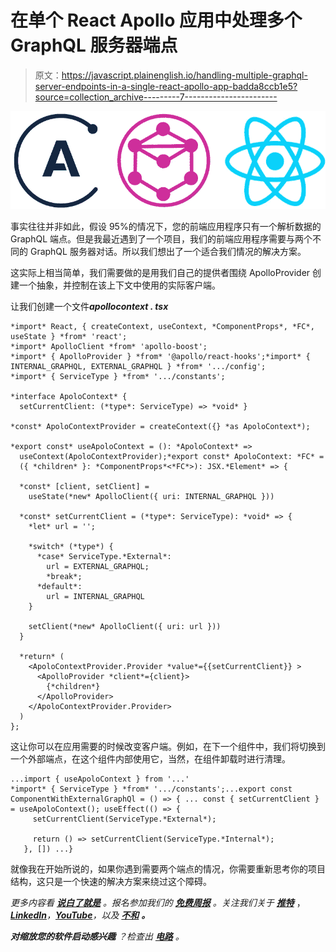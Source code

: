 # 在单个 React Apollo 应用中处理多个 GraphQL 服务器端点

> 原文：<https://javascript.plainenglish.io/handling-multiple-graphql-server-endpoints-in-a-single-react-apollo-app-badda8ccb1e5?source=collection_archive---------7----------------------->

![](img/f1ae35fabcfa5d4554c42b4aa0ff4671.png)

事实往往并非如此，假设 95%的情况下，您的前端应用程序只有一个解析数据的 GraphQL 端点。但是我最近遇到了一个项目，我们的前端应用程序需要与两个不同的 GraphQL 服务器对话。所以我们想出了一个适合我们情况的解决方案。

这实际上相当简单，我们需要做的是用我们自己的提供者围绕 ApolloProvider 创建一个抽象，并控制在该上下文中使用的实际客户端。

让我们创建一个文件***apollocontext . tsx***

```
*import* React, { createContext, useContext, *ComponentProps*, *FC*, useState } *from* 'react';
*import* ApolloClient *from* 'apollo-boost';
*import* { ApolloProvider } *from* '@apollo/react-hooks';*import* { INTERNAL_GRAPHQL, EXTERNAL_GRAPHQL } *from* '.../config';
*import* { ServiceType } *from* '.../constants';

*interface ApoloContext* {
  setCurrentClient: (*type*: ServiceType) => *void* }

*const* ApoloContextProvider = createContext({} *as ApoloContext*);

*export const* useApoloContext = (): *ApoloContext* =>
  useContext(ApoloContextProvider);*export const* ApoloContext: *FC* =
  ({ *children* }: *ComponentProps*<*FC*>): JSX.*Element* => {

  *const* [client, setClient] =
    useState(*new* ApolloClient({ uri: INTERNAL_GRAPHQL }))

  *const* setCurrentClient = (*type*: ServiceType): *void* => {
    *let* url = '';

    *switch* (*type*) {
      *case* ServiceType.*External*:
        url = EXTERNAL_GRAPHQL;
        *break*;
      *default*:
        url = INTERNAL_GRAPHQL
    }

    setClient(*new* ApolloClient({ uri: url }))
  }

  *return* (
    <ApoloContextProvider.Provider *value*={{setCurrentClient}} >
      <ApolloProvider *client*={client}>
        {*children*}
      </ApolloProvider>
    </ApoloContextProvider.Provider>
  )
};
```

这让你可以在应用需要的时候改变客户端。例如，在下一个组件中，我们将切换到一个外部端点，在这个组件内部使用它，当然，在组件卸载时进行清理。

```
...import { useApoloContext } from '...'
*import* { ServiceType } *from* '.../constants';...export const ComponentWithExternalGraphQl = () => { ... const { setCurrentClient } = useApoloContext(); useEffect(() => {
     setCurrentClient(ServiceType.*External*);

     return () => setCurrentClient(ServiceType.*Internal*);
   }, []) ...}
```

就像我在开始所说的，如果你遇到需要两个端点的情况，你需要重新思考你的项目结构，这只是一个快速的解决方案来绕过这个障碍。

*更多内容看* [***说白了就是***](https://plainenglish.io/) *。报名参加我们的* [***免费周报***](http://newsletter.plainenglish.io/) *。关注我们关于* [***推特***](https://twitter.com/inPlainEngHQ) ，[***LinkedIn***](https://www.linkedin.com/company/inplainenglish/)*，*[***YouTube***](https://www.youtube.com/channel/UCtipWUghju290NWcn8jhyAw)*，以及* [***不和***](https://discord.gg/GtDtUAvyhW) ***。***

***对缩放您的软件启动感兴趣*** *？检查出* [***电路***](https://circuit.ooo/?utm=publication-post-cta) *。*